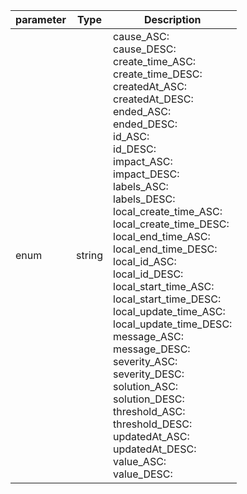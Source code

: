 | parameter | Type | Description |
| ----------- | ----------- |----------- |
| enum  |  string  | cause_ASC: <br/>cause_DESC: <br/>create_time_ASC: <br/>create_time_DESC: <br/>createdAt_ASC: <br/>createdAt_DESC: <br/>ended_ASC: <br/>ended_DESC: <br/>id_ASC: <br/>id_DESC: <br/>impact_ASC: <br/>impact_DESC: <br/>labels_ASC: <br/>labels_DESC: <br/>local_create_time_ASC: <br/>local_create_time_DESC: <br/>local_end_time_ASC: <br/>local_end_time_DESC: <br/>local_id_ASC: <br/>local_id_DESC: <br/>local_start_time_ASC: <br/>local_start_time_DESC: <br/>local_update_time_ASC: <br/>local_update_time_DESC: <br/>message_ASC: <br/>message_DESC: <br/>severity_ASC: <br/>severity_DESC: <br/>solution_ASC: <br/>solution_DESC: <br/>threshold_ASC: <br/>threshold_DESC: <br/>updatedAt_ASC: <br/>updatedAt_DESC: <br/>value_ASC: <br/>value_DESC:    |